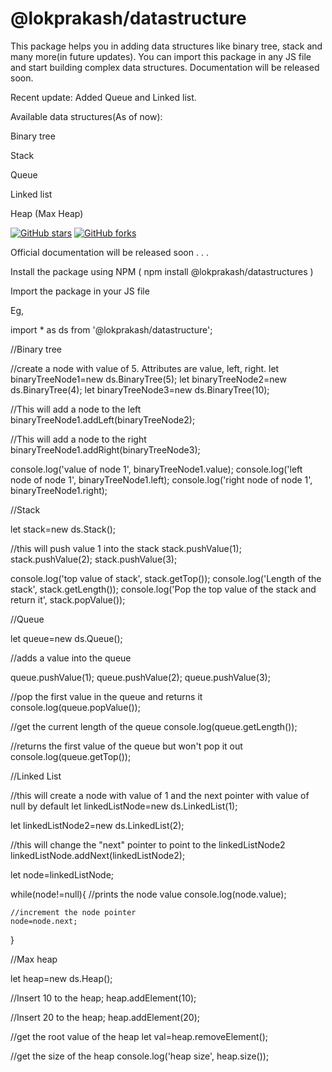 # @lokprakash/datastructure

This package helps you in adding data structures like binary tree, stack and many more(in future updates). You can import this package in any JS file and start building complex data structures. Documentation will be released soon. 

Recent update: Added Queue and Linked list. 

Available data structures(As of now): 

Binary tree

Stack

Queue

Linked list

Heap (Max Heap)

<a href="https://github.com/Lokprakash-babu/dataStructure/stargazers"><img alt="GitHub stars" src="https://img.shields.io/github/stars/Lokprakash-babu/dataStructure"></a>  <a href="https://github.com/Lokprakash-babu/dataStructure/network"><img alt="GitHub forks" src="https://img.shields.io/github/forks/Lokprakash-babu/dataStructure"></a> 

Official documentation will be released soon . . .

Install the package using NPM ( npm install @lokprakash/datastructures )

Import the package in your JS file

Eg, 

import * as ds from '@lokprakash/datastructure';


//Binary tree

//create a node with value of 5. Attributes are value, left, right.
let binaryTreeNode1=new ds.BinaryTree(5); 
let binaryTreeNode2=new ds.BinaryTree(4);
let binaryTreeNode3=new ds.BinaryTree(10);

//This will add a node to the left 
binaryTreeNode1.addLeft(binaryTreeNode2); 

//This will add a node to the right
binaryTreeNode1.addRight(binaryTreeNode3); 

console.log('value of node 1', binaryTreeNode1.value);
console.log('left node of node 1', binaryTreeNode1.left);
console.log('right node of node 1', binaryTreeNode1.right);


//Stack

let stack=new ds.Stack();

//this will push value 1 into the stack
stack.pushValue(1); 
stack.pushValue(2);
stack.pushValue(3); 


console.log('top value of stack', stack.getTop());
console.log('Length of the stack', stack.getLength());
console.log('Pop the top value of the stack and return it', stack.popValue());

//Queue

let queue=new ds.Queue();

//adds a value into the queue

queue.pushValue(1);
queue.pushValue(2);
queue.pushValue(3); 

//pop the first value in the queue and returns it
console.log(queue.popValue()); 

//get the current length of the queue
console.log(queue.getLength()); 

//returns the first value of the queue but won't pop it out
console.log(queue.getTop()); 

//Linked List

//this will create a node with value of 1 and the next pointer with value of null by default
let linkedListNode=new ds.LinkedList(1);  

let linkedListNode2=new ds.LinkedList(2);

//this will change the "next" pointer to point to the linkedListNode2
linkedListNode.addNext(linkedListNode2); 

let node=linkedListNode;

while(node!=null){
    //prints the node value
    console.log(node.value); 

    //increment the node pointer
    node=node.next;  
}


//Max heap

let heap=new ds.Heap();


//Insert 10 to the heap;
heap.addElement(10); 

//Insert 20 to the heap;
heap.addElement(20);

//get the root value of the heap
let val=heap.removeElement();

//get the size of the heap
console.log('heap size', heap.size());